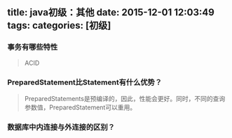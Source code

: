 title: java初级：其他
date: 2015-12-01 12:03:49
tags:
categories: [初级]
---
### 事务有哪些特性
>ACID

### PreparedStatement比Statement有什么优势？
>PreparedStatements是预编译的，因此，性能会更好。同时，不同的查询参数值，PreparedStatement可以重用。

### 数据库中内连接与外连接的区别？

